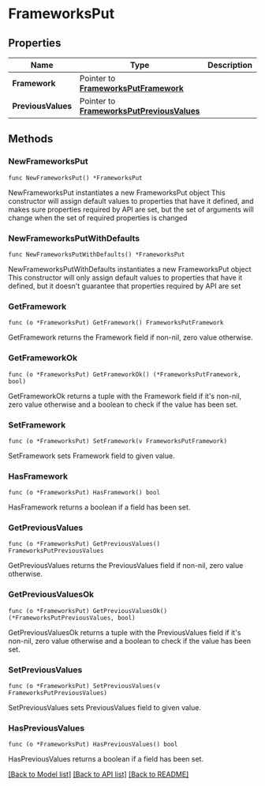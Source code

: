 # FrameworksPut

## Properties

Name | Type | Description | Notes
------------ | ------------- | ------------- | -------------
**Framework** | Pointer to [**FrameworksPutFramework**](FrameworksPutFramework.md) |  | [optional] 
**PreviousValues** | Pointer to [**FrameworksPutPreviousValues**](FrameworksPutPreviousValues.md) |  | [optional] 

## Methods

### NewFrameworksPut

`func NewFrameworksPut() *FrameworksPut`

NewFrameworksPut instantiates a new FrameworksPut object
This constructor will assign default values to properties that have it defined,
and makes sure properties required by API are set, but the set of arguments
will change when the set of required properties is changed

### NewFrameworksPutWithDefaults

`func NewFrameworksPutWithDefaults() *FrameworksPut`

NewFrameworksPutWithDefaults instantiates a new FrameworksPut object
This constructor will only assign default values to properties that have it defined,
but it doesn't guarantee that properties required by API are set

### GetFramework

`func (o *FrameworksPut) GetFramework() FrameworksPutFramework`

GetFramework returns the Framework field if non-nil, zero value otherwise.

### GetFrameworkOk

`func (o *FrameworksPut) GetFrameworkOk() (*FrameworksPutFramework, bool)`

GetFrameworkOk returns a tuple with the Framework field if it's non-nil, zero value otherwise
and a boolean to check if the value has been set.

### SetFramework

`func (o *FrameworksPut) SetFramework(v FrameworksPutFramework)`

SetFramework sets Framework field to given value.

### HasFramework

`func (o *FrameworksPut) HasFramework() bool`

HasFramework returns a boolean if a field has been set.

### GetPreviousValues

`func (o *FrameworksPut) GetPreviousValues() FrameworksPutPreviousValues`

GetPreviousValues returns the PreviousValues field if non-nil, zero value otherwise.

### GetPreviousValuesOk

`func (o *FrameworksPut) GetPreviousValuesOk() (*FrameworksPutPreviousValues, bool)`

GetPreviousValuesOk returns a tuple with the PreviousValues field if it's non-nil, zero value otherwise
and a boolean to check if the value has been set.

### SetPreviousValues

`func (o *FrameworksPut) SetPreviousValues(v FrameworksPutPreviousValues)`

SetPreviousValues sets PreviousValues field to given value.

### HasPreviousValues

`func (o *FrameworksPut) HasPreviousValues() bool`

HasPreviousValues returns a boolean if a field has been set.


[[Back to Model list]](../README.md#documentation-for-models) [[Back to API list]](../README.md#documentation-for-api-endpoints) [[Back to README]](../README.md)


